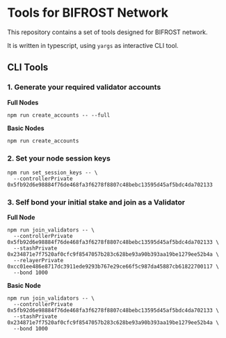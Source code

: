# Tools for BIFROST Network

This repository contains a set of tools designed for BIFROST network.

It is written in typescript, using `yargs` as interactive CLI tool.

## CLI Tools

### 1. Generate your required validator accounts

**Full Nodes**

```
npm run create_accounts -- --full
```

**Basic Nodes**

```
npm run create_accounts
```

### 2. Set your node session keys

```
npm run set_session_keys -- \
  --controllerPrivate 0x5fb92d6e98884f76de468fa3f6278f8807c48bebc13595d45af5bdc4da702133
```

### 3. Self bond your initial stake and join as a Validator

**Full Node**

```
npm run join_validators -- \
  --controllerPrivate 0x5fb92d6e98884f76de468fa3f6278f8807c48bebc13595d45af5bdc4da702133 \
  --stashPrivate 0x234871e7f7520af0cfc9f8547057b283c628be93a90b393aa19be1279ee52b4a \
  --relayerPrivate 0xcc01ee486e8717dc3911ede9293b767e29ce66f5c987da45887cb61822700117 \
  --bond 1000
```

**Basic Node**

```
npm run join_validators -- \
  --controllerPrivate 0x5fb92d6e98884f76de468fa3f6278f8807c48bebc13595d45af5bdc4da702133 \
  --stashPrivate 0x234871e7f7520af0cfc9f8547057b283c628be93a90b393aa19be1279ee52b4a \
  --bond 1000
```
